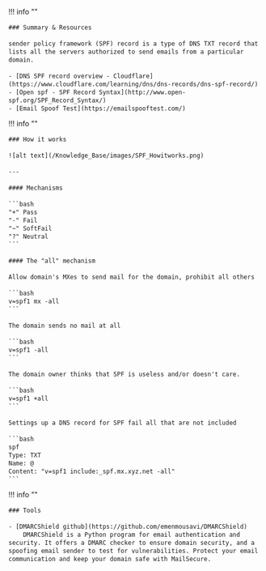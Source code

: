!!! info ""

    ### Summary & Resources

    sender policy framework (SPF) record is a type of DNS TXT record that lists all the servers authorized to send emails from a particular domain.

    - [DNS SPF record overview - Cloudflare](https://www.cloudflare.com/learning/dns/dns-records/dns-spf-record/)
    - [Open spf - SPF Record Syntax](http://www.open-spf.org/SPF_Record_Syntax/)
    - [Email Spoof Test](https://emailspooftest.com/)


!!! info ""

    ### How it works

    ![alt text](/Knowledge_Base/images/SPF_Howitworks.png)

    ---

    #### Mechanisms

    ```bash
    "+"	Pass
    "-"	Fail
    "~"	SoftFail
    "?"	Neutral
    ```

    #### The "all" mechanism

    Allow domain's MXes to send mail for the domain, prohibit all others

    ```bash
    v=spf1 mx -all
    ```

    The domain sends no mail at all
    
    ```bash
    v=spf1 -all
    ```

    The domain owner thinks that SPF is useless and/or doesn't care.

    ```bash
    v=spf1 +all
    ```

    Settings up a DNS record for SPF fail all that are not included

    ```bash
    spf
    Type: TXT
    Name: @
    Content: "v=spf1 include:_spf.mx.xyz.net -all"
    ```

!!! info ""

    ### Tools

    - [DMARCShield github](https://github.com/emenmousavi/DMARCShield) 
        DMARCShield is a Python program for email authentication and security. It offers a DMARC checker to ensure domain security, and a spoofing email sender to test for vulnerabilities. Protect your email communication and keep your domain safe with MailSecure.

